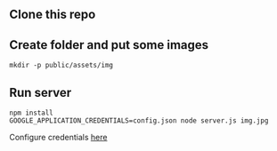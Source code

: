 ## Clone this repo

## Create folder and put some images

```
mkdir -p public/assets/img
```

## Run server

```
npm install
GOOGLE_APPLICATION_CREDENTIALS=config.json node server.js img.jpg
```

Configure credentials [here](https://console.developers.google.com/apis/api/vision.googleapis.com/overview?project=face-detection-a870e&duration=PT6H)
